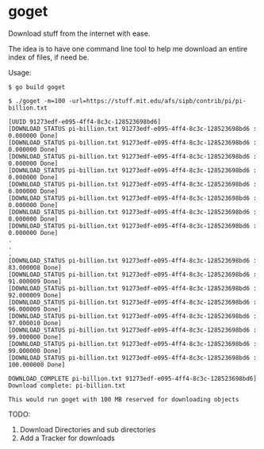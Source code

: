 # goget
Download stuff from the internet with ease.

The idea is to have one command line tool to help me download an entire index of files, if need be.

Usage:

`$ go build goget`

`$ ./goget -m=100 -url=https://stuff.mit.edu/afs/sipb/contrib/pi/pi-billion.txt`

```
[UUID 91273edf-e095-4ff4-8c3c-128523698bd6]
[DOWNLOAD_STATUS pi-billion.txt 91273edf-e095-4ff4-8c3c-128523698bd6 : 0.000000 Done]
[DOWNLOAD_STATUS pi-billion.txt 91273edf-e095-4ff4-8c3c-128523698bd6 : 0.000000 Done]
[DOWNLOAD_STATUS pi-billion.txt 91273edf-e095-4ff4-8c3c-128523698bd6 : 0.000000 Done]
[DOWNLOAD_STATUS pi-billion.txt 91273edf-e095-4ff4-8c3c-128523698bd6 : 0.000000 Done]
[DOWNLOAD_STATUS pi-billion.txt 91273edf-e095-4ff4-8c3c-128523698bd6 : 0.000000 Done]
[DOWNLOAD_STATUS pi-billion.txt 91273edf-e095-4ff4-8c3c-128523698bd6 : 0.000000 Done]
[DOWNLOAD_STATUS pi-billion.txt 91273edf-e095-4ff4-8c3c-128523698bd6 : 0.000000 Done]
[DOWNLOAD_STATUS pi-billion.txt 91273edf-e095-4ff4-8c3c-128523698bd6 : 0.000000 Done]
.
.
.
[DOWNLOAD_STATUS pi-billion.txt 91273edf-e095-4ff4-8c3c-128523698bd6 : 83.000008 Done]
[DOWNLOAD_STATUS pi-billion.txt 91273edf-e095-4ff4-8c3c-128523698bd6 : 91.000009 Done]
[DOWNLOAD_STATUS pi-billion.txt 91273edf-e095-4ff4-8c3c-128523698bd6 : 92.000009 Done]
[DOWNLOAD_STATUS pi-billion.txt 91273edf-e095-4ff4-8c3c-128523698bd6 : 96.000009 Done]
[DOWNLOAD_STATUS pi-billion.txt 91273edf-e095-4ff4-8c3c-128523698bd6 : 97.000010 Done]
[DOWNLOAD_STATUS pi-billion.txt 91273edf-e095-4ff4-8c3c-128523698bd6 : 99.000000 Done]
[DOWNLOAD_STATUS pi-billion.txt 91273edf-e095-4ff4-8c3c-128523698bd6 : 99.000000 Done]
[DOWNLOAD_STATUS pi-billion.txt 91273edf-e095-4ff4-8c3c-128523698bd6 : 100.000000 Done]

DOWNLOAD_COMPLETE pi-billion.txt 91273edf-e095-4ff4-8c3c-128523698bd6]
Download complete: pi-billion.txt

```
`This would run goget with 100 MB reserved for downloading objects`

TODO:

  1. Download Directories and sub directories
  2. Add a Tracker for downloads
